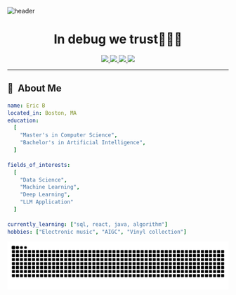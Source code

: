 ![header](https://capsule-render.vercel.app/api?type=waving&color=gradient&height=100&section=header&text=Hello%20Bugs!)

<h1 align="center">
  In debug we trust🧑🏻‍💻
</h1>
<p align='center'>
<a href="https://www.linkedin.com/in/yifei-bao-916018346">
  <img height="50" src="https://user-images.githubusercontent.com/46517096/166973395-19676cd8-f8ec-4abf-83ff-da8243505b82.png"/>
</a>
<a href="https://www.instagram.com/spectualmusic">
  <img height="50" src="https://user-images.githubusercontent.com/46517096/166974368-9798f39f-1f46-499c-b14e-81f0a3f83a06.png"/>
<a href="https://www.kaggle.com/yifeibao">
  <img height="50" src="https://github.com/user-attachments/assets/421de2a4-47eb-4b04-bc44-919376e6ac1d" />
<a href="https://y.music.163.com/m/user?id=277384486">
  <img height="50" src="https://cdn.simpleicons.org/neteasecloudmusic/D43C33" />
</a>
</p>






---

<h2> 💽 &nbsp;About Me</h2>

```yaml
name: Eric B
located_in: Boston, MA
education:
  [
    "Master's in Computer Science",
    "Bachelor's in Artificial Intelligence",
  ]

fields_of_interests:
  [
    "Data Science",
    "Machine Learning",
    "Deep Learning",
    "LLM Application"
  ]
  
currently_learning: ["sql, react, java, algorithm"]
hobbies: ["Electronic music", "AIGC", "Vinyl collection"]
```

<picture>
  <source media="(prefers-color-scheme: dark)" srcset="https://github.com/Spectual/Spectual/blob/output/github-contribution-grid-snake-dark.svg" />
  <source media="(prefers-color-scheme: light)" srcset="https://github.com/Spectual/Spectual/blob/output/github-contribution-grid-snake.svg" />
  <img alt="github-snake" src="https://github.com/Spectual/Spectual/blob/output/github-contribution-grid-snake.svg" />
</picture>
